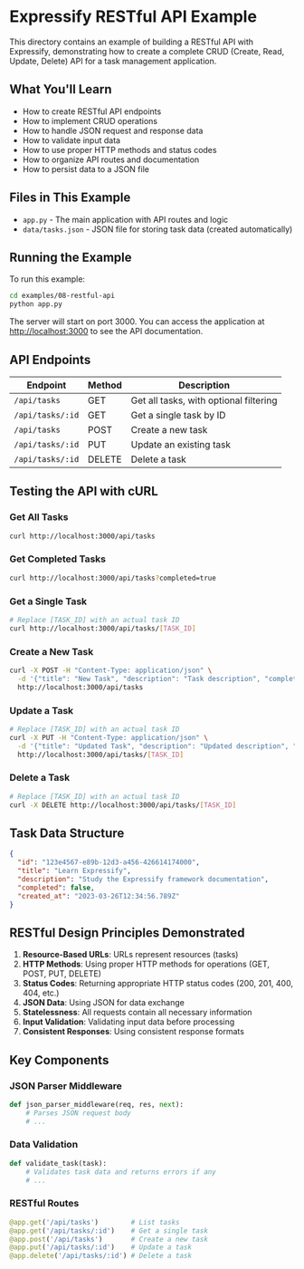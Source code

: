 # Expressify RESTful API Example

This directory contains an example of building a RESTful API with Expressify, demonstrating how to create a complete CRUD (Create, Read, Update, Delete) API for a task management application.

## What You'll Learn

- How to create RESTful API endpoints
- How to implement CRUD operations
- How to handle JSON request and response data
- How to validate input data
- How to use proper HTTP methods and status codes
- How to organize API routes and documentation
- How to persist data to a JSON file

## Files in This Example

- `app.py` - The main application with API routes and logic
- `data/tasks.json` - JSON file for storing task data (created automatically)

## Running the Example

To run this example:

```bash
cd examples/08-restful-api
python app.py
```

The server will start on port 3000. You can access the application at [http://localhost:3000](http://localhost:3000) to see the API documentation.

## API Endpoints

| Endpoint | Method | Description |
|----------|--------|-------------|
| `/api/tasks` | GET | Get all tasks, with optional filtering |
| `/api/tasks/:id` | GET | Get a single task by ID |
| `/api/tasks` | POST | Create a new task |
| `/api/tasks/:id` | PUT | Update an existing task |
| `/api/tasks/:id` | DELETE | Delete a task |

## Testing the API with cURL

### Get All Tasks

```bash
curl http://localhost:3000/api/tasks
```

### Get Completed Tasks

```bash
curl http://localhost:3000/api/tasks?completed=true
```

### Get a Single Task

```bash
# Replace [TASK_ID] with an actual task ID
curl http://localhost:3000/api/tasks/[TASK_ID]
```

### Create a New Task

```bash
curl -X POST -H "Content-Type: application/json" \
  -d '{"title": "New Task", "description": "Task description", "completed": false}' \
  http://localhost:3000/api/tasks
```

### Update a Task

```bash
# Replace [TASK_ID] with an actual task ID
curl -X PUT -H "Content-Type: application/json" \
  -d '{"title": "Updated Task", "description": "Updated description", "completed": true}' \
  http://localhost:3000/api/tasks/[TASK_ID]
```

### Delete a Task

```bash
# Replace [TASK_ID] with an actual task ID
curl -X DELETE http://localhost:3000/api/tasks/[TASK_ID]
```

## Task Data Structure

```json
{
  "id": "123e4567-e89b-12d3-a456-426614174000",
  "title": "Learn Expressify",
  "description": "Study the Expressify framework documentation",
  "completed": false,
  "created_at": "2023-03-26T12:34:56.789Z"
}
```

## RESTful Design Principles Demonstrated

1. **Resource-Based URLs**: URLs represent resources (tasks)
2. **HTTP Methods**: Using proper HTTP methods for operations (GET, POST, PUT, DELETE)
3. **Status Codes**: Returning appropriate HTTP status codes (200, 201, 400, 404, etc.)
4. **JSON Data**: Using JSON for data exchange
5. **Statelessness**: All requests contain all necessary information
6. **Input Validation**: Validating input data before processing
7. **Consistent Responses**: Using consistent response formats

## Key Components

### JSON Parser Middleware

```python
def json_parser_middleware(req, res, next):
    # Parses JSON request body
    # ...
```

### Data Validation

```python
def validate_task(task):
    # Validates task data and returns errors if any
    # ...
```

### RESTful Routes

```python
@app.get('/api/tasks')        # List tasks
@app.get('/api/tasks/:id')    # Get a single task
@app.post('/api/tasks')       # Create a new task
@app.put('/api/tasks/:id')    # Update a task
@app.delete('/api/tasks/:id') # Delete a task
``` 